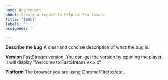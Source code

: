 ```yaml
---
name: Bug report
about: Create a report to help us fix issues
title: "[BUG]"
labels: ''
assignees: ''

---
```


**Describe the bug**
A clear and concise description of what the bug is.

**Version**
FastStream version. You can get the version by opening the player, it will display "Welcome to FastStream Vx.x.x"

**Platform**
The browser you are using Chrome/Firefox/etc..
